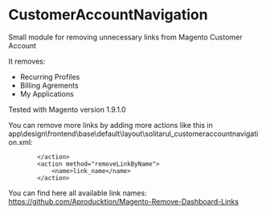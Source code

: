 # CustomerAccountNavigation
Small module for removing unnecessary links from Magento Customer Account

It removes:
- Recurring Profiles
- Billing Agrements
- My Applications

Tested with Magento version 1.9.1.0

You can remove more links by adding more actions like this in app\design\frontend\base\default\layout\solitarul_customeraccountnavigation.xml:

            </action>
            <action method="removeLinkByName">
                <name>link_name</name>
            </action>

You can find here all available link names: https://github.com/Aproducktion/Magento-Remove-Dashboard-Links
